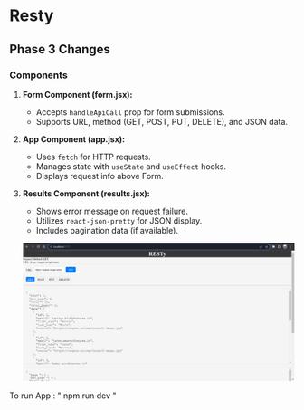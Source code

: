 # Resty

## Phase 3 Changes

### Components

1. **Form Component (form.jsx):**
   - Accepts `handleApiCall` prop for form submissions.
   - Supports URL, method (GET, POST, PUT, DELETE), and JSON data.

2. **App Component (app.jsx):**
   - Uses `fetch` for HTTP requests.
   - Manages state with `useState` and `useEffect` hooks.
   - Displays request info above Form.

3. **Results Component (results.jsx):**
   - Shows error message on request failure.
   - Utilizes `react-json-pretty` for JSON display.
   - Includes pagination data (if available).

   ![Photo](./Restylab28.jpg)

To run App : " npm run dev "
